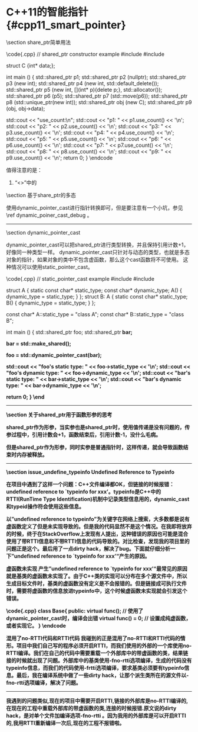 C++11的智能指针{#cpp11_smart_pointer}
===================================

\section share_ptr简单用法

\code{.cpp}
// shared_ptr constructor example
#include <iostream>
#include <memory>

struct C {int* data;};

int main () {
  std::shared_ptr<int> p1;
  std::shared_ptr<int> p2 (nullptr);
  std::shared_ptr<int> p3 (new int);
  std::shared_ptr<int> p4 (new int, std::default_delete<int>());
  std::shared_ptr<int> p5 (new int, [](int* p){delete p;}, std::allocator<int>());
  std::shared_ptr<int> p6 (p5);
  std::shared_ptr<int> p7 (std::move(p6));
  std::shared_ptr<int> p8 (std::unique_ptr<int>(new int));
  std::shared_ptr<C> obj (new C);
  std::shared_ptr<int> p9 (obj, obj->data);

  std::cout << "use_count:\n";
  std::cout << "p1: " << p1.use_count() << '\n';
  std::cout << "p2: " << p2.use_count() << '\n';
  std::cout << "p3: " << p3.use_count() << '\n';
  std::cout << "p4: " << p4.use_count() << '\n';
  std::cout << "p5: " << p5.use_count() << '\n';
  std::cout << "p6: " << p6.use_count() << '\n';
  std::cout << "p7: " << p7.use_count() << '\n';
  std::cout << "p8: " << p8.use_count() << '\n';
  std::cout << "p9: " << p9.use_count() << '\n';
  return 0;
}
\endcode

值得注意的是：

1. “<>”中的

\section 基于share_ptr的多态

使用dynamic_pointer_cast进行指针转换即可，但是要注意有一个小坑，参见 \ref dynamic_poiner_cast_debug 。

<hr>
\section dynamic_pointer_cast

dynamic_pointer_cast可以把shared_ptr进行类型转换，并且保持引用计数+1，好像同一种类型一样。
dynamic_pointer_cast只针对与动态的类型，也就是多态对象的指针，如果对象的类中不包含虚函数，那么这个cast函数将不可使用。
这种情况可以使用static_pointer_cast。

\code{.cpp}
// static_pointer_cast example
#include <iostream>
#include <memory>

struct A {
  static const char* static_type;
  const char* dynamic_type;
  A() { dynamic_type = static_type; }
};
struct B: A {
  static const char* static_type;
  B() { dynamic_type = static_type; }
};

const char* A::static_type = "class A";
const char* B::static_type = "class B";

int main () {
  std::shared_ptr<A> foo;
  std::shared_ptr<B> bar;

  bar = std::make_shared<B>();

  foo = std::dynamic_pointer_cast<A>(bar);

  std::cout << "foo's static  type: " << foo->static_type << '\n';
  std::cout << "foo's dynamic type: " << foo->dynamic_type << '\n';
  std::cout << "bar's static  type: " << bar->static_type << '\n';
  std::cout << "bar's dynamic type: " << bar->dynamic_type << '\n';

  return 0;
}
\end

<hr>
\section 关于shared_ptr用于函数形参的思考

shared_ptr作为形参，当实参也是shared_ptr时，使用值传递是没有问题的，传参过程中，引用计数会+1，函数结束后，引用计数-1，没什么毛病。

但是shared_ptr作为形参，同时实参是普通指针时，这样传递，就会导致函数结束时内存被释放。

<hr>
\section issue_undefine_typeinfo Undefined Reference to Typeinfo

在项目中遇到了这样一个问题：C++文件编译都OK，但链接的时候报错：undefined reference to `typeinfo for xxx’。typeinfo是C++中的RTTI(RunTime Type Identification)机制中记录类型信息用的，dynamic_cast和typeid操作符会使用这些信息。

以”undefined reference to typeinfo”为关键字在网络上搜索，大多数都是说有虚函数定义了但是未实现导致的。但是我的代码显然不是这个情况。在我即将放弃的时候，终于在StackOverflow上发现有人提出，这种错误的原因也可能是混合使用了带RTTI信息和不带RTTI信息的代码导致的。对比检查，发现我的项目里的问题正是这个。最后用了一点dirty hack，解决了bug。下面就仔细分析一下”undefined reference to `typeinfo for xxx’“产生的原因。

虚函数未实现
产生”undefined reference to `typeinfo for xxx’“最常见的原因就是基类的虚函数未实现了。由于C++类的实现可以分布在多个源文件中，所以生成目标文件时，基类的虚函数没有定义是不会报错的。但是链接成可执行文件时，需要将虚函数的信息放进typeinfo中，这个时候虚函数未实现就会引发这个错误。

\code{.cpp}
class Base{
public:
    virtual func(); // 使用了dynamic_pointer_cast时，编译会出错
    virtual func() = 0; // 设置成纯虚函数，或者实现它。
}
\endcode

混用了no-RTTI代码和RTTI代码
我碰到的正是混用了no-RTTI和RTTI代码的情形。项目中我们自己写的程序必须开启RTTI，而我们使用的外部的一个库使用no-RTTI编译。我们在自己的代码中需要重载一个外部库中的带虚函数的类，结果链接的时候就出现了问题。外部库中的基类使用-fno-rtti选项编译，生成的代码没有typeinfo信息，而我们的代码使用-frtti选项编译，要求基类必须要有typeinfo信息。最后，我在编译系统中做了一些dirty hack，让那个派生类所在的源文件以-fno-rtti选项编译，解决了问题。

----------------------------------------------------------------

我遇到的问题类似,现在的项目中需要开启RTTI,链接的外部库是no-RTTI编译的,在现在的工程中重载外部库的带虚函数的类,连接的时候报错.原文说的dirty hack，是对单个文件加编译选项-fno-rtti 。因为我用的外部库是可以开启RTTI的,我用RTTI重新编译一次后,现在的工程不报错啦。